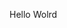 Hello Wolrd























































































































































































































































































































































































































































































































































































































































































































































































































































































































































































































































































































































































































































































































































































































































































































































































































































































































































































































































































































































